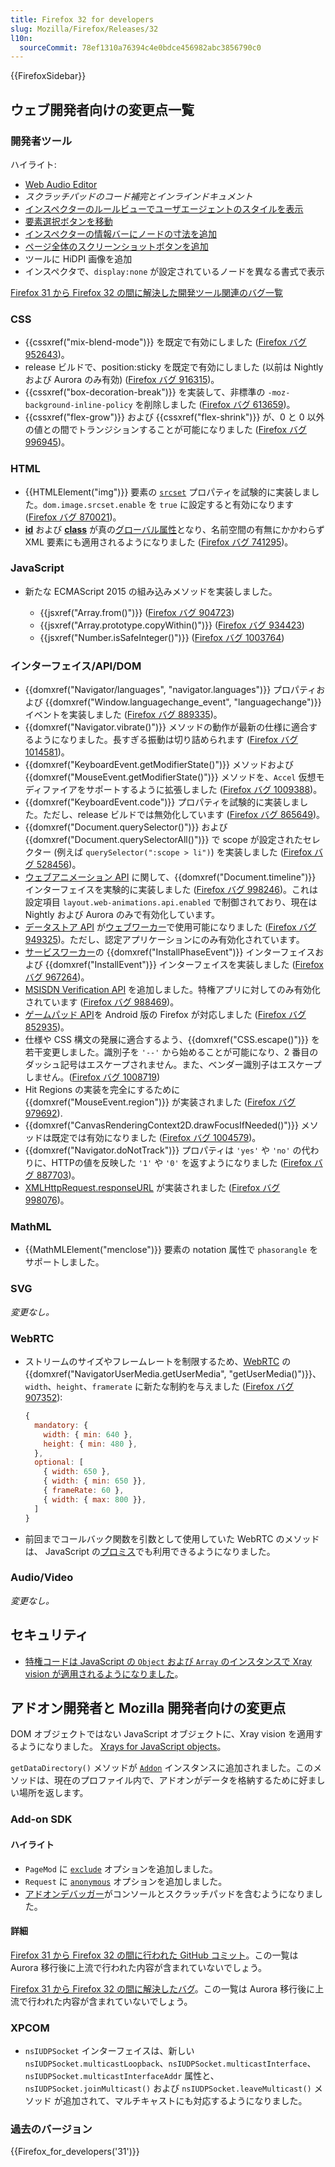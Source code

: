 ```yaml
---
title: Firefox 32 for developers
slug: Mozilla/Firefox/Releases/32
l10n:
  sourceCommit: 78ef1310a76394c4e0bdce456982abc3856790c0
---
```


{{FirefoxSidebar}}

## ウェブ開発者向けの変更点一覧

### 開発者ツール

ハイライト:

- [Web Audio Editor](https://firefox-source-docs.mozilla.org/devtools-user/web_audio_editor/index.html)
- _スクラッチパッドのコード補完とインラインドキュメント_
- [インスペクターのルールビューでユーザエージェントのスタイルを表示](https://firefox-source-docs.mozilla.org/devtools-user/page_inspector/index.html#rules-view)
- [要素選択ボタンを移動](https://firefox-source-docs.mozilla.org/devtools-user/page_inspector/index.html#firefox-32-onwards-2)
- [インスペクターの情報バーにノードの寸法を追加](https://firefox-source-docs.mozilla.org/devtools-user/page_inspector/index.html#firefox-32-onwards)
- [ページ全体のスクリーンショットボタンを追加](https://firefox-source-docs.mozilla.org/devtools-user/tools_toolbox/index.html#extra-tools)
- ツールに HiDPI 画像を追加
- インスペクタで、`display:none` が設定されているノードを異なる書式で表示

[Firefox 31 から Firefox 32 の間に解決した開発ツール関連のバグ一覧](https://bugzilla.mozilla.org/buglist.cgi?resolution=FIXED&classification=Client%20Software&chfieldto=2014-06-09&chfield=resolution&query_format=advanced&chfieldfrom=2014-04-28&chfieldvalue=FIXED&bug_status=RESOLVED&bug_status=VERIFIED&component=Developer%20Tools&component=Developer%20Tools%3A%203D%20View&component=Developer%20Tools%3A%20App%20Manager&component=Developer%20Tools%3A%20Canvas%20Debugger&component=Developer%20Tools%3A%20Console&component=Developer%20Tools%3A%20Debugger&component=Developer%20Tools%3A%20Framework&component=Developer%20Tools%3A%20Graphic%20Commandline%20and%20Toolbar&component=Developer%20Tools%3A%20Inspector&component=Developer%20Tools%3A%20Memory&component=Developer%20Tools%3A%20Netmonitor&component=Developer%20Tools%3A%20Object%20Inspector&component=Developer%20Tools%3A%20Profiler&component=Developer%20Tools%3A%20Responsive%20Mode&component=Developer%20Tools%3A%20Scratchpad&component=Developer%20Tools%3A%20Source%20Editor&component=Developer%20Tools%3A%20Style%20Editor&component=Developer%20Tools%3A%20User%20Stories&component=Developer%20Tools%3A%20WebGL%20Shader%20Editor&product=Firefox)

### CSS

- {{cssxref("mix-blend-mode")}} を既定で有効にしました ([Firefox バグ 952643](https://bugzil.la/952643))。
- release ビルドで、position:sticky を既定で有効にしました (以前は Nightly および Aurora のみ有効) ([Firefox バグ 916315](https://bugzil.la/916315))。
- {{cssxref("box-decoration-break")}} を実装して、非標準の `-moz-background-inline-policy` を削除しました ([Firefox バグ 613659](https://bugzil.la/613659))。
- {{cssxref("flex-grow")}} および {{cssxref("flex-shrink")}} が、0 と 0 以外の値との間でトランジションすることが可能になりました ([Firefox バグ 996945](https://bugzil.la/996945))。

### HTML

- {{HTMLElement("img")}} 要素の [`srcset`](/ja/docs/Web/HTML/Element/img#srcset) プロパティを試験的に実装しました。`dom.image.srcset.enable` を `true` に設定すると有効になります ([Firefox バグ 870021](https://bugzil.la/870021))。
- [**id**](/ja/docs/Web/HTML/Global_attributes/id) および [**class**](/ja/docs/Web/HTML/Global_attributes/class) が真の[グローバル属性](/ja/docs/Web/HTML/Global_attributes)となり、名前空間の有無にかかわらず XML 要素にも適用されるようになりました ([Firefox バグ 741295](https://bugzil.la/741295))。

### JavaScript

- 新たな ECMAScript 2015 の組み込みメソッドを実装しました。

  - {{jsxref("Array.from()")}} ([Firefox バグ 904723](https://bugzil.la/904723))
  - {{jsxref("Array.prototype.copyWithin()")}} ([Firefox バグ 934423](https://bugzil.la/934423))
  - {{jsxref("Number.isSafeInteger()")}} ([Firefox バグ 1003764](https://bugzil.la/1003764))

### インターフェイス/API/DOM

- {{domxref("Navigator/languages", "navigator.languages")}} プロパティおよび {{domxref("Window.languagechange_event", "languagechange")}} イベントを実装しました ([Firefox バグ 889335](https://bugzil.la/889335))。
- {{domxref("Navigator.vibrate()")}} メソッドの動作が最新の仕様に適合するようになりました。長すぎる振動は切り詰められます ([Firefox バグ 1014581](https://bugzil.la/1014581))。
- {{domxref("KeyboardEvent.getModifierState()")}} メソッドおよび {{domxref("MouseEvent.getModifierState()")}} メソッドを、`Accel` 仮想モディファイアをサポートするように拡張しました ([Firefox バグ 1009388](https://bugzil.la/1009388))。
- {{domxref("KeyboardEvent.code")}} プロパティを試験的に実装しました。ただし、release ビルドでは無効化しています ([Firefox バグ 865649](https://bugzil.la/865649))。
- {{domxref("Document.querySelector()")}} および {{domxref("Document.querySelectorAll()")}} で scope が設定されたセレクター (例えば `querySelector(":scope > li")`) を実装しました ([Firefox バグ 528456](https://bugzil.la/528456))。
- [ウェブアニメーション API](https://dev.w3.org/fxtf/web-animations/) に関して、{{domxref("Document.timeline")}} インターフェイスを実験的に実装しました ([Firefox バグ 998246](https://bugzil.la/998246))。これは設定項目 `layout.web-animations.api.enabled` で制御されており、現在は Nightly および Aurora のみで有効化しています。
- [データストア API](/ja/docs/Web/API/Data_Store_API) が[ウェブワーカー](/ja/docs/Web/API/Web_Workers_API/Using_web_workers)で使用可能になりました ([Firefox バグ 949325](https://bugzil.la/949325))。ただし、認定アプリケーションにのみ有効化されています。
- [サービスワーカー](/ja/docs/Web/API/Service_Worker_API)の {{domxref("InstallPhaseEvent")}} インターフェイスおよび {{domxref("InstallEvent")}} インターフェイスを実装しました ([Firefox バグ 967264](https://bugzil.la/967264))。
- [MSISDN Verification API](/ja/docs/Web/API/MSISDN_Verification_API) を追加しました。特権アプリに対してのみ有効化されています ([Firefox バグ 988469](https://bugzil.la/988469))。
- [ゲームパッド API](/ja/docs/Web/API/Gamepad_API)を Android 版の Firefox が対応しました ([Firefox バグ 852935](https://bugzil.la/852935))。
- 仕様や CSS 構文の発展に適合するよう、{{domxref("CSS.escape()")}} を若干変更しました。識別子を `'--'` から始めることが可能になり、2 番目のダッシュ記号はエスケープされません。また、ベンダー識別子はエスケープしません。([Firefox バグ 1008719](https://bugzil.la/1008719))
- Hit Regions の実装を完全にするために {{domxref("MouseEvent.region")}} が実装されました ([Firefox バグ 979692](https://bugzil.la/979692)).
- {{domxref("CanvasRenderingContext2D.drawFocusIfNeeded()")}} メソッドは既定では有効になりました ([Firefox バグ 1004579](https://bugzil.la/1004579))。
- {{domxref("Navigator.doNotTrack")}} プロパティは `'yes'` や `'no'` の代わりに、HTTPの値を反映した `'1'` や `'0'` を返すようになりました ([Firefox バグ 887703](https://bugzil.la/887703))。
- [XMLHttpRequest.responseURL](/ja/docs/Web/API/XMLHttpRequest/responseURL) が実装されました ([Firefox バグ 998076](https://bugzil.la/998076))。

### MathML

- {{MathMLElement("menclose")}} 要素の notation 属性で `phasorangle` をサポートしました。

### SVG

_変更なし。_

### WebRTC

- ストリームのサイズやフレームレートを制限するため、[WebRTC](/ja/docs/Glossary/WebRTC) の {{domxref("NavigatorUserMedia.getUserMedia", "getUserMedia()")}}、`width`、`height`、`framerate` に新たな制約を与えました ([Firefox バグ 907352](https://bugzil.la/907352)):

  ```js
  {
    mandatory: {
      width: { min: 640 },
      height: { min: 480 },
    },
    optional: [
      { width: 650 },
      { width: { min: 650 }},
      { frameRate: 60 },
      { width: { max: 800 }},
    ]
  }
  ```

- 前回までコールバック関数を引数として使用していた WebRTC のメソッドは、 JavaScript の[プロミス](/ja/docs/Web/JavaScript/Reference/Global_Objects/Promise)でも利用できるようになりました。

### Audio/Video

_変更なし。_

## セキュリティ

- [特権コードは JavaScript の `Object` および `Array` のインスタンスで Xray vision が適用されるようになりました](https://firefox-source-docs.mozilla.org/dom/scriptSecurity/xray_vision.html#xray-semantics-for-object-and-array)。

## アドオン開発者と Mozilla 開発者向けの変更点

DOM オブジェクトではない JavaScript オブジェクトに、Xray vision を適用するようになりました。 [Xrays for JavaScript objects](https://firefox-source-docs.mozilla.org/dom/scriptSecurity/xray_vision.html#xrays-for-javascript-objects)。

`getDataDirectory()` メソッドが [`Addon`](/ja/docs/Mozilla/Add-ons/Add-on_Manager/Addon) インスタンスに追加されました。このメソッドは、現在のプロファイル内で、アドオンがデータを格納するために好ましい場所を返します。

### Add-on SDK

#### ハイライト

- `PageMod` に [`exclude`](/ja/docs/Mozilla/Add-ons/SDK/High-Level_APIs/page-mod#pagemod%28options%29) オプションを追加しました。
- `Request` に [`anonymous`](/ja/docs/Mozilla/Add-ons/SDK/High-Level_APIs/request#request%28options%29) オプションを追加しました。
- [アドオンデバッガー](/ja/docs/Mozilla/Add-ons/Add-on_Debugger)がコンソールとスクラッチパッドを含むようになりました。

#### 詳細

[Firefox 31 から Firefox 32 の間に行われた GitHub コミット](https://github.com/mozilla/addon-sdk/compare/firefox31...firefox32)。この一覧は Aurora 移行後に上流で行われた内容が含まれていないでしょう。

[Firefox 31 から Firefox 32 の間に解決したバグ](https://bugzilla.mozilla.org/buglist.cgi?resolution=FIXED&chfieldto=2014-06-09&chfield=resolution&query_format=advanced&chfieldfrom=2014-04-28&chfieldvalue=FIXED&bug_status=RESOLVED&bug_status=VERIFIED&bug_status=CLOSED&product=Add-on%20SDK&list_id=10493962)。この一覧は Aurora 移行後に上流で行われた内容が含まれていないでしょう。

### XPCOM

- `nsIUDPSocket` インターフェイスは、新しい `nsIUDPSocket.multicastLoopback`、`nsIUDPSocket.multicastInterface`、`nsIUDPSocket.multicastInterfaceAddr` 属性と、 `nsIUDPSocket.joinMulticast()` および `nsIUDPSocket.leaveMulticast()` メソッド が追加されて、マルチキャストにも対応するようになりました。

### 過去のバージョン

{{Firefox_for_developers('31')}}
